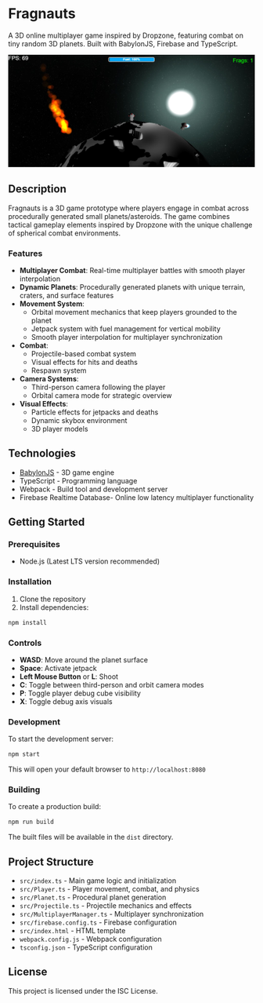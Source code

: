 # Fragnauts

A 3D online multiplayer game inspired by Dropzone, featuring combat on tiny random 3D planets. Built with BabylonJS, Firebase and TypeScript.

![](screenshot.jpg)

## Description

Fragnauts is a 3D game prototype where players engage in combat across procedurally generated small planets/asteroids. The game combines tactical gameplay elements inspired by Dropzone with the unique challenge of spherical combat environments.

### Features

- **Multiplayer Combat**: Real-time multiplayer battles with smooth player interpolation
- **Dynamic Planets**: Procedurally generated planets with unique terrain, craters, and surface features
- **Movement System**:
  - Orbital movement mechanics that keep players grounded to the planet
  - Jetpack system with fuel management for vertical mobility
  - Smooth player interpolation for multiplayer synchronization
- **Combat**:
  - Projectile-based combat system
  - Visual effects for hits and deaths
  - Respawn system
- **Camera Systems**:
  - Third-person camera following the player
  - Orbital camera mode for strategic overview
- **Visual Effects**:
  - Particle effects for jetpacks and deaths
  - Dynamic skybox environment
  - 3D player models

## Technologies

- [BabylonJS](https://www.babylonjs.com/) - 3D game engine
- TypeScript - Programming language
- Webpack - Build tool and development server
- Firebase Realtime Database- Online low latency multiplayer functionality

## Getting Started

### Prerequisites

- Node.js (Latest LTS version recommended)

### Installation

1. Clone the repository
2. Install dependencies:
```bash
npm install
```

### Controls

- **WASD**: Move around the planet surface
- **Space**: Activate jetpack
- **Left Mouse Button** or **L**: Shoot
- **C**: Toggle between third-person and orbit camera modes
- **P**: Toggle player debug cube visibility
- **X**: Toggle debug axis visuals

### Development

To start the development server:
```bash
npm start
```
This will open your default browser to `http://localhost:8080`

### Building

To create a production build:
```bash
npm run build
```
The built files will be available in the `dist` directory.

## Project Structure

- `src/index.ts` - Main game logic and initialization
- `src/Player.ts` - Player movement, combat, and physics
- `src/Planet.ts` - Procedural planet generation
- `src/Projectile.ts` - Projectile mechanics and effects
- `src/MultiplayerManager.ts` - Multiplayer synchronization
- `src/firebase.config.ts` - Firebase configuration
- `src/index.html` - HTML template
- `webpack.config.js` - Webpack configuration
- `tsconfig.json` - TypeScript configuration

## License

This project is licensed under the ISC License.